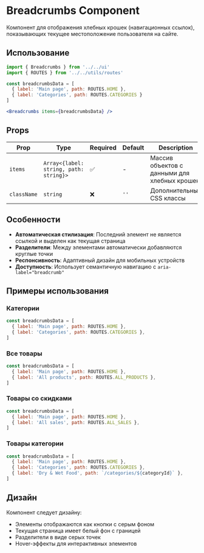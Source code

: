 # Breadcrumbs Component

Компонент для отображения хлебных крошек (навигационных ссылок), показывающих текущее местоположение пользователя на сайте.

## Использование

```jsx
import { Breadcrumbs } from '../../ui'
import { ROUTES } from '../../utils/routes'

const breadcrumbsData = [
  { label: 'Main page', path: ROUTES.HOME },
  { label: 'Categories', path: ROUTES.CATEGORIES }
]

<Breadcrumbs items={breadcrumbsData} />
```

## Props

| Prop        | Type                                   | Required | Default | Description                                  |
| ----------- | -------------------------------------- | -------- | ------- | -------------------------------------------- |
| `items`     | `Array<{label: string, path: string}>` | ✅       | -       | Массив объектов с данными для хлебных крошек |
| `className` | `string`                               | ❌       | `''`    | Дополнительные CSS классы                    |

## Особенности

- **Автоматическая стилизация**: Последний элемент не является ссылкой и выделен как текущая страница
- **Разделители**: Между элементами автоматически добавляются круглые точки
- **Респонсивность**: Адаптивный дизайн для мобильных устройств
- **Доступность**: Использует семантичную навигацию с `aria-label="breadcrumb"`

## Примеры использования

### Категории

```jsx
const breadcrumbsData = [
  { label: 'Main page', path: ROUTES.HOME },
  { label: 'Categories', path: ROUTES.CATEGORIES },
]
```

### Все товары

```jsx
const breadcrumbsData = [
  { label: 'Main page', path: ROUTES.HOME },
  { label: 'All products', path: ROUTES.ALL_PRODUCTS },
]
```

### Товары со скидками

```jsx
const breadcrumbsData = [
  { label: 'Main page', path: ROUTES.HOME },
  { label: 'All sales', path: ROUTES.ALL_SALES },
]
```

### Товары категории

```jsx
const breadcrumbsData = [
  { label: 'Main page', path: ROUTES.HOME },
  { label: 'Categories', path: ROUTES.CATEGORIES },
  { label: 'Dry & Wet Food', path: `/categories/${categoryId}` },
]
```

## Дизайн

Компонент следует дизайну:

- Элементы отображаются как кнопки с серым фоном
- Текущая страница имеет белый фон с границей
- Разделители в виде серых точек
- Hover-эффекты для интерактивных элементов
